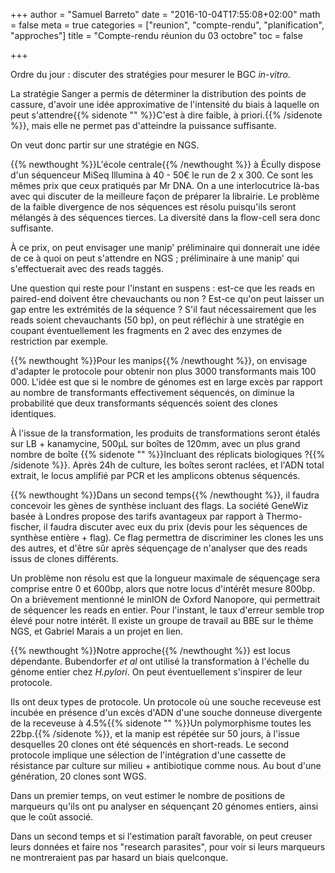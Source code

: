 +++
author = "Samuel Barreto"
date = "2016-10-04T17:55:08+02:00"
math = false
meta = true
categories = ["reunion", "compte-rendu", "planification", "approches"]
title = "Compte-rendu réunion du 03 octobre"
toc = false

+++

Ordre du jour : discuter des stratégies pour mesurer le BGC _in-vitro_.

<!--more-->

La stratégie Sanger a permis de déterminer la distribution des points de cassure, d'avoir une idée approximative de l'intensité du biais à laquelle on peut s'attendre{{% sidenote "" %}}C'est à dire faible, à priori.{{% /sidenote %}}, mais elle ne permet pas d'atteindre la puissance suffisante.

On veut donc partir sur une stratégie en NGS.

{{% newthought %}}L'école centrale{{% /newthought %}} à Écully dispose
d'un séquenceur MiSeq Illumina à 40 - 50€ le run de 2 x 300. Ce sont
les mêmes prix que ceux pratiqués par Mr DNA. On a une interlocutrice
là-bas avec qui discuter de la meilleure façon de préparer la
librairie. Le problème de la faible divergence de nos séquences est
résolu puisqu'ils seront mélangés à des séquences tierces. La
diversité dans la flow-cell sera donc suffisante.

À ce prix, on peut envisager une manip' préliminaire qui donnerait une
idée de ce à quoi on peut s'attendre en NGS ; préliminaire à une
manip' qui s'effectuerait avec des reads taggés.

Une question qui reste pour l'instant en suspens : est-ce que les
reads en paired-end doivent être chevauchants ou non ? Est-ce qu'on
peut laisser un gap entre les extrémités de la séquence ? S'il faut
nécessairement que les reads soient chevauchants (50 bp), on peut
réfléchir à une stratégie en coupant éventuellement les fragments en 2
avec des enzymes de restriction par exemple.

{{% newthought %}}Pour les manips{{% /newthought %}}, on envisage
d'adapter le protocole pour obtenir non plus 3000 transformants mais
100 000. L'idée est que si le nombre de génomes est en large excès par
rapport au nombre de transformants effectivement séquencés, on
diminue la probabilité que deux transformants séquencés soient des
clones identiques.

À l'issue de la transformation, les produits de transformations seront
étalés sur LB + kanamycine, 500µL sur boîtes de 120mm, avec un plus grand
nombre de boîte {{% sidenote "" %}}Incluant des réplicats biologiques ?{{% /sidenote %}}.
Après 24h de culture, les boîtes seront raclées, et l'ADN total extrait, le locus amplifié par PCR
et les amplicons obtenus séquencés.

{{% newthought %}}Dans un second temps{{% /newthought %}}, il faudra concevoir les gènes de synthèse incluant des flags.
La société GeneWiz basée à Londres propose des tarifs avantageux par rapport à Thermo-fischer, il faudra discuter avec eux du prix (devis pour les séquences de synthèse entière + flag). Ce flag permettra de discriminer les clones les uns des autres, et d'être sûr après séquençage de n'analyser que des reads issus de clones différents.

Un problème non résolu est que la longueur maximale de séquençage sera
comprise entre 0 et 600bp, alors que notre locus d'intérêt mesure
800bp. On a brièvement mentionné le minION de Oxford Nanopore, qui
permettrait de séquencer les reads en entier. Pour l'instant, le taux
d'erreur semble trop élevé pour notre intérêt. Il existe un groupe de
travail au BBE sur le thème NGS, et Gabriel Marais a un projet en
lien.

{{% newthought %}}Notre approche{{% /newthought %}} est locus
dépendante. Bubendorfer _et al_ ont utilisé la transformation à
l'échelle du génome entier chez _H.pylori_. On peut éventuellement s'inspirer de leur protocole.

Ils ont deux types de protocole. Un protocole où une souche receveuse est incubée en présence d'un excès d'ADN d'une souche donneuse divergente de la receveuse à 4.5%{{% sidenote "" %}}Un polymorphisme toutes les 22bp.{{% /sidenote %}}, et la manip est répétée sur 50 jours, à l'issue desquelles 20 clones ont été séquencés en short-reads. Le second protocole implique une sélection de l'intégration d'une cassette de résistance par culture sur milieu + antibiotique comme nous. Au bout d'une génération, 20 clones sont WGS.

Dans un premier temps, on veut estimer le nombre de positions de marqueurs qu'ils ont pu analyser en séquençant 20 génomes entiers, ainsi que le coût associé.

Dans un second temps et si l'estimation paraît favorable, on peut creuser leurs données et faire nos "research parasites", pour voir si leurs marqueurs ne montreraient pas par hasard un biais quelconque.

